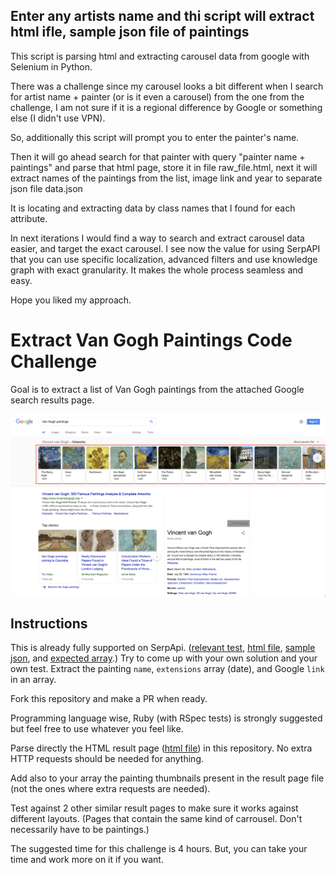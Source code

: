 ## Enter any artists name and thi script will extract html ifle, sample json file of paintings

This script is parsing html and extracting carousel data from google with Selenium in Python.

There was a challenge since my carousel looks a bit different when I search for artist name + painter (or is it even a carousel) from the one from the challenge, I am not sure if it is a regional difference by Google or something else (I didn't use VPN).

So, additionally this script will prompt you to enter the painter's name.

Then it will go ahead search for that painter with query "painter name + paintings" and parse that html page, store it in file raw_file.html, next it will extract names of the paintings from the list, image link and year to separate json file data.json

It is locating and extracting data by class names that I found for each attribute.

In next iterations I would find a way to search and extract carousel data easier, and target the exact carousel. 
I see now the value for using SerpAPI that you can use specific localization, advanced filters and use knowledge graph with exact granularity. It makes the whole process seamless and easy.

Hope you liked my approach.





# Extract Van Gogh Paintings Code Challenge

Goal is to extract a list of Van Gogh paintings from the attached Google search results page.

![Van Gogh paintings](https://github.com/serpapi/code-challenge/blob/master/files/van-gogh-paintings.png?raw=true "Van Gogh paintings")

## Instructions

This is already fully supported on SerpApi. ([relevant test], [html file], [sample json], and [expected array].)
Try to come up with your own solution and your own test.
Extract the painting `name`, `extensions` array (date), and Google `link` in an array.

Fork this repository and make a PR when ready.

Programming language wise, Ruby (with RSpec tests) is strongly suggested but feel free to use whatever you feel like.

Parse directly the HTML result page ([html file]) in this repository. No extra HTTP requests should be needed for anything.

[relevant test]: https://github.com/serpapi/test-knowledge-graph-desktop/blob/master/spec/knowledge_graph_claude_monet_paintings_spec.rb
[sample json]: https://raw.githubusercontent.com/serpapi/code-challenge/master/files/van-gogh-paintings.json
[html file]: https://raw.githubusercontent.com/serpapi/code-challenge/master/files/van-gogh-paintings.html
[expected array]: https://raw.githubusercontent.com/serpapi/code-challenge/master/files/expected-array.json

Add also to your array the painting thumbnails present in the result page file (not the ones where extra requests are needed). 

Test against 2 other similar result pages to make sure it works against different layouts. (Pages that contain the same kind of carrousel. Don't necessarily have to be paintings.)

The suggested time for this challenge is 4 hours. But, you can take your time and work more on it if you want.
